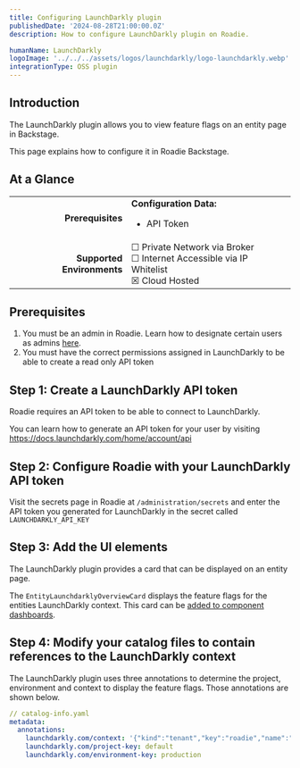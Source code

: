 ```yaml
---
title: Configuring LaunchDarkly plugin
publishedDate: '2024-08-28T21:00:00.0Z'
description: How to configure LaunchDarkly plugin on Roadie.

humanName: LaunchDarkly
logoImage: '../../../assets/logos/launchdarkly/logo-launchdarkly.webp'
integrationType: OSS plugin
---
```


## Introduction

The LaunchDarkly plugin allows you to view feature flags on an entity page in Backstage. 

This page explains how to configure it in Roadie Backstage.

## At a Glance

| | |
|---: | --- |
| **Prerequisites** | **Configuration Data:** <ul><li>API Token</li></ul> |
| **Supported Environments** | ☐ Private Network via Broker <br /> ☐ Internet Accessible via IP Whitelist <br /> ☒ Cloud Hosted |

## Prerequisites

1. You must be an admin in Roadie. Learn how to designate certain users as admins [here](/docs/getting-started/assigning-admins/).
2. You must have the correct permissions assigned in LaunchDarkly to be able to create a read only API token

## Step 1: Create a LaunchDarkly API token

Roadie requires an API token to be able to connect to LaunchDarkly.

You can learn how to generate an API token for your user by visiting https://docs.launchdarkly.com/home/account/api

## Step 2: Configure Roadie with your LaunchDarkly API token

Visit the secrets page in Roadie at `/administration/secrets` and enter the API token you generated for LaunchDarkly in the secret called `LAUNCHDARKLY_API_KEY` 

## Step 3: Add the UI elements

The LaunchDarkly plugin provides a card that can be displayed on an entity page.

The `EntityLaunchdarklyOverviewCard` displays the feature flags for the entities LaunchDarkly context.
This card can be [added to component dashboards](/docs/getting-started/updating-the-ui/#updating-dashboards).

## Step 4: Modify your catalog files to contain references to the LaunchDarkly context

The LaunchDarkly plugin uses three annotations to determine the project, environment and context to display the feature flags. Those annotations are shown below.


```yaml
// catalog-info.yaml
metadata:
  annotations:
    launchdarkly.com/context: '{"kind":"tenant","key":"roadie","name":"roadie"}'
    launchdarkly.com/project-key: default
    launchdarkly.com/environment-key: production

```
